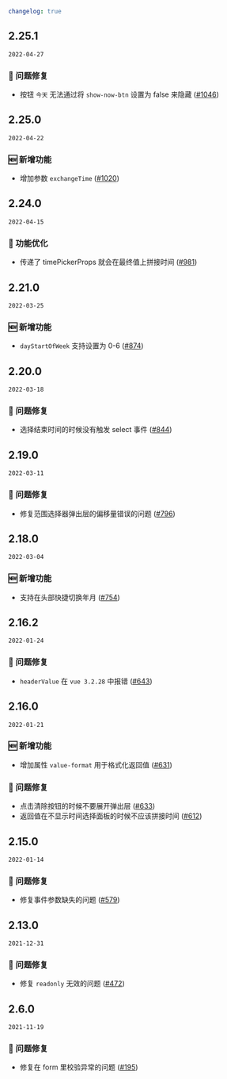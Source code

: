 ```yaml
changelog: true
```

## 2.25.1

`2022-04-27`

### 🐛 问题修复

- 按钮 `今天` 无法通过将 `show-now-btn` 设置为 false 来隐藏 ([#1046](https://github.com/arco-design/arco-design-vue/pull/1046))


## 2.25.0

`2022-04-22`

### 🆕 新增功能

- 增加参数 `exchangeTime` ([#1020](https://github.com/arco-design/arco-design-vue/pull/1020))


## 2.24.0

`2022-04-15`

### 💎 功能优化

- 传递了 timePickerProps 就会在最终值上拼接时间 ([#981](https://github.com/arco-design/arco-design-vue/pull/981))


## 2.21.0

`2022-03-25`

### 🆕 新增功能

- `dayStartOfWeek` 支持设置为 0-6 ([#874](https://github.com/arco-design/arco-design-vue/pull/874))


## 2.20.0

`2022-03-18`

### 🐛 问题修复

- 选择结束时间的时候没有触发 select 事件 ([#844](https://github.com/arco-design/arco-design-vue/pull/844))


## 2.19.0

`2022-03-11`

### 🐛 问题修复

- 修复范围选择器弹出层的偏移量错误的问题 ([#796](https://github.com/arco-design/arco-design-vue/pull/796))


## 2.18.0

`2022-03-04`

### 🆕 新增功能

- 支持在头部快捷切换年月 ([#754](https://github.com/arco-design/arco-design-vue/pull/754))


## 2.16.2

`2022-01-24`

### 🐛 问题修复

- `headerValue` 在 `vue 3.2.28` 中报错 ([#643](https://github.com/arco-design/arco-design-vue/pull/643))


## 2.16.0

`2022-01-21`

### 🆕 新增功能

- 增加属性 `value-format` 用于格式化返回值 ([#631](https://github.com/arco-design/arco-design-vue/pull/631))

### 🐛 问题修复

- 点击清除按钮的时候不要展开弹出层 ([#633](https://github.com/arco-design/arco-design-vue/pull/633))
- 返回值在不显示时间选择面板的时候不应该拼接时间 ([#612](https://github.com/arco-design/arco-design-vue/pull/612))


## 2.15.0

`2022-01-14`

### 🐛 问题修复

- 修复事件参数缺失的问题 ([#579](https://github.com/arco-design/arco-design-vue/pull/579))


## 2.13.0

`2021-12-31`

### 🐛 问题修复

- 修复 `readonly` 无效的问题 ([#472](https://github.com/arco-design/arco-design-vue/pull/472))


## 2.6.0

`2021-11-19`

### 🐛 问题修复

- 修复在 form 里校验异常的问题 ([#195](https://github.com/arco-design/arco-design-vue/pull/195))

